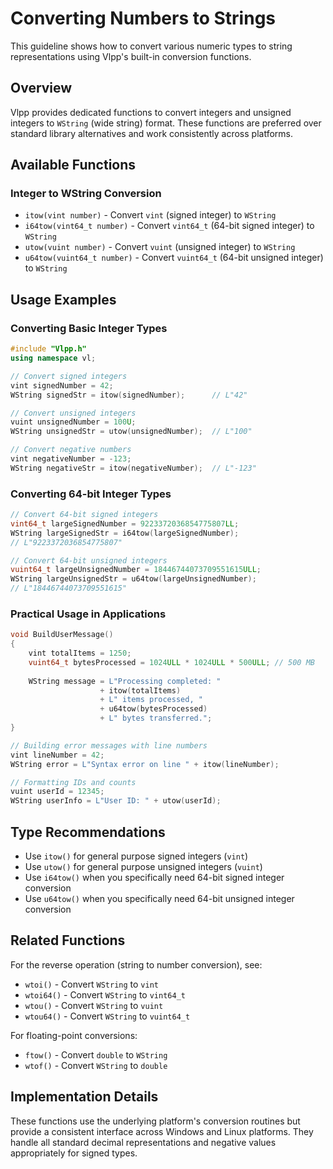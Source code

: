 # Converting Numbers to Strings

This guideline shows how to convert various numeric types to string representations using Vlpp's built-in conversion functions.

## Overview

Vlpp provides dedicated functions to convert integers and unsigned integers to `WString` (wide string) format. These functions are preferred over standard library alternatives and work consistently across platforms.

## Available Functions

### Integer to WString Conversion

- `itow(vint number)` - Convert `vint` (signed integer) to `WString`
- `i64tow(vint64_t number)` - Convert `vint64_t` (64-bit signed integer) to `WString`
- `utow(vuint number)` - Convert `vuint` (unsigned integer) to `WString`  
- `u64tow(vuint64_t number)` - Convert `vuint64_t` (64-bit unsigned integer) to `WString`

## Usage Examples

### Converting Basic Integer Types

```cpp
#include "Vlpp.h"
using namespace vl;

// Convert signed integers
vint signedNumber = 42;
WString signedStr = itow(signedNumber);      // L"42"

// Convert unsigned integers
vuint unsignedNumber = 100U;
WString unsignedStr = utow(unsignedNumber);  // L"100"

// Convert negative numbers
vint negativeNumber = -123;
WString negativeStr = itow(negativeNumber);  // L"-123"
```

### Converting 64-bit Integer Types

```cpp
// Convert 64-bit signed integers
vint64_t largeSignedNumber = 9223372036854775807LL;
WString largeSignedStr = i64tow(largeSignedNumber);
// L"9223372036854775807"

// Convert 64-bit unsigned integers
vuint64_t largeUnsignedNumber = 18446744073709551615ULL;
WString largeUnsignedStr = u64tow(largeUnsignedNumber);
// L"18446744073709551615"
```

### Practical Usage in Applications

```cpp
void BuildUserMessage()
{
    vint totalItems = 1250;
    vuint64_t bytesProcessed = 1024ULL * 1024ULL * 500ULL; // 500 MB
    
    WString message = L"Processing completed: " 
                    + itow(totalItems) 
                    + L" items processed, "
                    + u64tow(bytesProcessed) 
                    + L" bytes transferred.";
}

// Building error messages with line numbers
vint lineNumber = 42;
WString error = L"Syntax error on line " + itow(lineNumber);

// Formatting IDs and counts
vuint userId = 12345;
WString userInfo = L"User ID: " + utow(userId);
```

## Type Recommendations

- Use `itow()` for general purpose signed integers (`vint`)
- Use `utow()` for general purpose unsigned integers (`vuint`)  
- Use `i64tow()` when you specifically need 64-bit signed integer conversion
- Use `u64tow()` when you specifically need 64-bit unsigned integer conversion

## Related Functions

For the reverse operation (string to number conversion), see:
- `wtoi()` - Convert `WString` to `vint`
- `wtoi64()` - Convert `WString` to `vint64_t`
- `wtou()` - Convert `WString` to `vuint`
- `wtou64()` - Convert `WString` to `vuint64_t`

For floating-point conversions:
- `ftow()` - Convert `double` to `WString`
- `wtof()` - Convert `WString` to `double`

## Implementation Details

These functions use the underlying platform's conversion routines but provide a consistent interface across Windows and Linux platforms. They handle all standard decimal representations and negative values appropriately for signed types.
